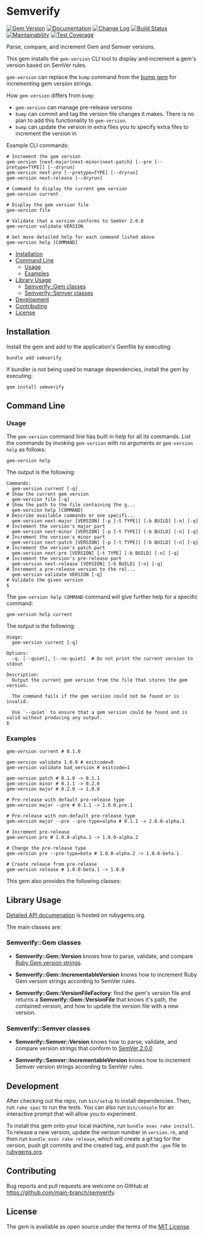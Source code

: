 # Semverify

[![Gem Version](https://badge.fury.io/rb/semverify.svg)](https://badge.fury.io/rb/semverify)
[![Documentation](https://img.shields.io/badge/Documentation-Latest-green)](https://rubydoc.info/gems/semverify/)
[![Change Log](https://img.shields.io/badge/CHANGELOG-Latest-green)](https://rubydoc.info/gems/semverify/file/CHANGELOG.md)
[![Build Status](https://github.com/main-branch/semverify/workflows/CI%20Build/badge.svg?branch=main)](https://github.com/main-branch/semverify/actions?query=workflow%3ACI%20Build)
[![Maintainability](https://api.codeclimate.com/v1/badges/44a42ed085fe162e5dff/maintainability)](https://codeclimate.com/github/main-branch/semverify/maintainability)
[![Test Coverage](https://api.codeclimate.com/v1/badges/44a42ed085fe162e5dff/test_coverage)](https://codeclimate.com/github/main-branch/semverify/test_coverage)

Parse, compare, and increment Gem and Semver versions.

This gem installs the `gem-version` CLI tool to display and increment a gem's version
based on SemVer rules.

`gem-version` can replace the `bump` command from the [bump
gem](https://rubygems.org/gems/bump/) for incrementing gem version strings.

How `gem-version` differs from `bump`:

* `gem-version` can manage pre-release versions
* `bump` can commit and tag the version file changes it makes. There is no plan to
  add this functionality to `gem-version`.
* `bump` can update the version in extra files you to specify extra files to
  increment the version in

Example CLI commands:

```shell
# Increment the gem version
gem-version {next-major|next-minor|next-patch} [--pre [--pretype=TYPE]] [--dryrun]
gem-version next-pre [--pretype=TYPE] [--dryrun]
gem-version next-release [--dryrun]

# Command to display the current gem version
gem-version current

# Display the gem version file
gem-version file

# Validate that a version conforms to SemVer 2.0.0
gem-version validate VERSION

# Get more detailed help for each command listed above
gem-version help [COMMAND]
```

* [Installation](#installation)
* [Command Line](#command-line)
  * [Usage](#usage)
  * [Examples](#examples)
* [Library Usage](#library-usage)
  * [Semverify::Gem classes](#semverifygem-classes)
  * [Semverify::Semver classes](#semverifysemver-classes)
* [Development](#development)
* [Contributing](#contributing)
* [License](#license)

## Installation

Install the gem and add to the application's Gemfile by executing:

```shell
bundle add semverify
```

If bundler is not being used to manage dependencies, install the gem by executing:

```shell
gem install semverify
```

## Command Line

### Usage

The `gem-version` command line has built in help for all its commands. List the
commands by invoking `gem-version` with no arguments or `gem-version help` as
follows:

```shell
gem-version help
```

The output is the following:

```shell
Commands:
  gem-version current [-q]                                              # Show the current gem version
  gem-version file [-q]                                                 # Show the path to the file containing the g...
  gem-version help [COMMAND]                                            # Describe available commands or one specifi...
  gem-version next-major [VERSION] [-p [-t TYPE]] [-b BUILD] [-n] [-q]  # Increment the version's major part
  gem-version next-minor [VERSION] [-p [-t TYPE]] [-b BUILD] [-n] [-q]  # Increment the version's minor part
  gem-version next-patch [VERSION] [-p [-t TYPE]] [-b BUILD] [-n] [-q]  # Increment the version's patch part
  gem-version next-pre [VERSION] [-t TYPE] [-b BUILD] [-n] [-q]         # Increment the version's pre-release part
  gem-version next-release [VERSION] [-b BUILD] [-n] [-q]               # Increment a pre-release version to the rel...
  gem-version validate VERSION [-q]                                     # Validate the given version
$
```

The `gem-version help COMMAND` command will give further help for a specific command:

```shell
gem-version help current
```

The output is the following:

```shell
Usage:
  gem-version current [-q]

Options:
  -q, [--quiet], [--no-quiet]  # Do not print the current version to stdout

Description:
  Output the current gem version from the file that stores the gem version.

  The command fails if the gem version could not be found or is invalid.

  Use `--quiet` to ensure that a gem version could be found and is valid without producing any output.
$
```

### Examples

```shell
gem-version current # 0.1.0

gem-version validate 1.0.0 # exitcode=0
gem-version validate bad_version # exitcode=1

gem-version patch # 0.1.0 -> 0.1.1
gem-version minor # 0.1.1 -> 0.2.0
gem-version major # 0.2.0 -> 1.0.0

# Pre-release with default pre-release type
gem-version major --pre # 0.1.1 -> 1.0.0.pre.1

# Pre-release with non-default pre-release type
gem-version major --pre --pre-type=alpha # 0.1.1 -> 2.0.0-alpha.1

# Increment pre-release
gem-version pre # 1.0.0-alpha.1 -> 1.0.0-alpha.2

# Change the pre-release type
gem-version pre --pre-type=beta # 1.0.0-alpha.2 -> 1.0.0-beta.1

# Create release from pre-release
gem-version release # 1.0.0-beta.1 -> 1.0.0
```

This gem also provides the following classes:

## Library Usage

[Detailed API documenation](https://rubydoc.info/gems/semverify/) is hosted on
rubygems.org.

The main classes are:

### Semverify::Gem classes

* **Semverify::Gem::Version** knows how to parse, validate, and compare [Ruby Gem
  version strings](https://guides.rubygems.org/patterns/#semantic-versioning).

* **Semverify::Gem::IncrementableVersion** knows how to increment Ruby Gem version
  strings according to SemVer rules.

* **Semverify::Gem::VersionFileFactory**: find the gem's version file and returns a
  **Semverify::Gem::VersionFile** that knows it's path, the contained version, and
  how to update the version file with a new version.

### Semverify::Semver classes

* **Semverify::Semver::Version** knows how to parse, validate, and compare version
  strings that conform to [SemVer 2.0.0](https://semver.org/spec/v2.0.0.html)

* **Semverify::Semver::IncrementableVersion** knows how to increment Semver version
  strings according to SemVer rules.

## Development

After checking out the repo, run `bin/setup` to install dependencies. Then, run `rake
spec` to run the tests. You can also run `bin/console` for an interactive prompt that
will allow you to experiment.

To install this gem onto your local machine, run `bundle exec rake install`. To
release a new version, update the version number in `version.rb`, and then run
`bundle exec rake release`, which will create a git tag for the version, push git
commits and the created tag, and push the `.gem` file to
[rubygems.org](https://rubygems.org).

## Contributing

Bug reports and pull requests are welcome on GitHub at
https://github.com/main-branch/semverify.

## License

The gem is available as open source under the terms of the [MIT
License](https://opensource.org/licenses/MIT).
